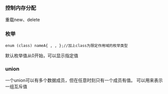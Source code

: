 ### **控制内存分配**
重载new、delete
### **枚举**
```
enum (class) nameA{ , , };//加上class为限定作用域的枚举类型
```
默认枚举值从0开始，可以显示指定值
### **union**
一个union可以有多个数据成员，但在任意时刻只有一个成员有值。
可以用来表示一组互斥值


